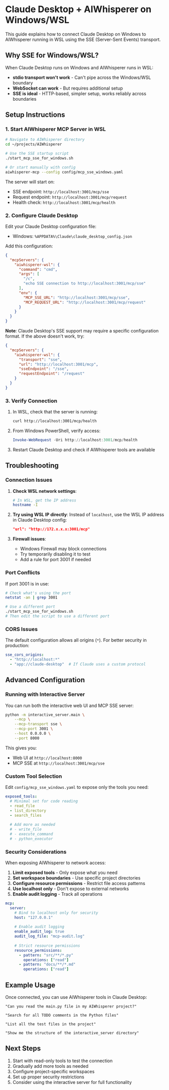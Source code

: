 # Claude Desktop + AIWhisperer on Windows/WSL

This guide explains how to connect Claude Desktop on Windows to AIWhisperer running in WSL using the SSE (Server-Sent Events) transport.

## Why SSE for Windows/WSL?

When Claude Desktop runs on Windows and AIWhisperer runs in WSL:
- **stdio transport won't work** - Can't pipe across the Windows/WSL boundary
- **WebSocket can work** - But requires additional setup
- **SSE is ideal** - HTTP-based, simpler setup, works reliably across boundaries

## Setup Instructions

### 1. Start AIWhisperer MCP Server in WSL

```bash
# Navigate to AIWhisperer directory
cd ~/projects/AIWhisperer

# Use the SSE startup script
./start_mcp_sse_for_windows.sh

# Or start manually with config
aiwhisperer-mcp --config config/mcp_sse_windows.yaml
```

The server will start on:
- SSE endpoint: `http://localhost:3001/mcp/sse`
- Request endpoint: `http://localhost:3001/mcp/request`
- Health check: `http://localhost:3001/mcp/health`

### 2. Configure Claude Desktop

Edit your Claude Desktop configuration file:
- Windows: `%APPDATA%\Claude\claude_desktop_config.json`

Add this configuration:

```json
{
  "mcpServers": {
    "aiwhisperer-wsl": {
      "command": "cmd",
      "args": [
        "/c",
        "echo SSE connection to http://localhost:3001/mcp/sse"
      ],
      "env": {
        "MCP_SSE_URL": "http://localhost:3001/mcp/sse",
        "MCP_REQUEST_URL": "http://localhost:3001/mcp/request"
      }
    }
  }
}
```

**Note**: Claude Desktop's SSE support may require a specific configuration format. If the above doesn't work, try:

```json
{
  "mcpServers": {
    "aiwhisperer-wsl": {
      "transport": "sse",
      "url": "http://localhost:3001/mcp",
      "sseEndpoint": "/sse",
      "requestEndpoint": "/request"
    }
  }
}
```

### 3. Verify Connection

1. In WSL, check that the server is running:
   ```bash
   curl http://localhost:3001/mcp/health
   ```

2. From Windows PowerShell, verify access:
   ```powershell
   Invoke-WebRequest -Uri http://localhost:3001/mcp/health
   ```

3. Restart Claude Desktop and check if AIWhisperer tools are available

## Troubleshooting

### Connection Issues

1. **Check WSL network settings**:
   ```bash
   # In WSL, get the IP address
   hostname -I
   ```

2. **Try using WSL IP directly**:
   Instead of `localhost`, use the WSL IP address in Claude Desktop config:
   ```json
   "url": "http://172.x.x.x:3001/mcp"
   ```

3. **Firewall issues**:
   - Windows Firewall may block connections
   - Try temporarily disabling it to test
   - Add a rule for port 3001 if needed

### Port Conflicts

If port 3001 is in use:
```bash
# Check what's using the port
netstat -an | grep 3001

# Use a different port
./start_mcp_sse_for_windows.sh
# Then edit the script to use a different port
```

### CORS Issues

The default configuration allows all origins (`*`). For better security in production:

```yaml
sse_cors_origins:
  - "http://localhost:*"
  - "app://claude-desktop"  # If Claude uses a custom protocol
```

## Advanced Configuration

### Running with Interactive Server

You can run both the interactive web UI and MCP SSE server:

```bash
python -m interactive_server.main \
    --mcp \
    --mcp-transport sse \
    --mcp-port 3001 \
    --host 0.0.0.0 \
    --port 8000
```

This gives you:
- Web UI at `http://localhost:8000`
- MCP SSE at `http://localhost:3001/mcp/sse`

### Custom Tool Selection

Edit `config/mcp_sse_windows.yaml` to expose only the tools you need:

```yaml
exposed_tools:
  # Minimal set for code reading
  - read_file
  - list_directory
  - search_files
  
  # Add more as needed
  # - write_file
  # - execute_command
  # - python_executor
```

### Security Considerations

When exposing AIWhisperer to network access:

1. **Limit exposed tools** - Only expose what you need
2. **Set workspace boundaries** - Use specific project directories
3. **Configure resource permissions** - Restrict file access patterns
4. **Use localhost only** - Don't expose to external networks
5. **Enable audit logging** - Track all operations

```yaml
mcp:
  server:
    # Bind to localhost only for security
    host: "127.0.0.1"  
    
    # Enable audit logging
    enable_audit_log: true
    audit_log_file: "mcp-audit.log"
    
    # Strict resource permissions
    resource_permissions:
      - pattern: "src/**/*.py"
        operations: ["read"]
      - pattern: "docs/**/*.md"
        operations: ["read"]
```

## Example Usage

Once connected, you can use AIWhisperer tools in Claude Desktop:

```
"Can you read the main.py file in my AIWhisperer project?"

"Search for all TODO comments in the Python files"

"List all the test files in the project"

"Show me the structure of the interactive_server directory"
```

## Next Steps

1. Start with read-only tools to test the connection
2. Gradually add more tools as needed
3. Configure project-specific workspaces
4. Set up proper security restrictions
5. Consider using the interactive server for full functionality